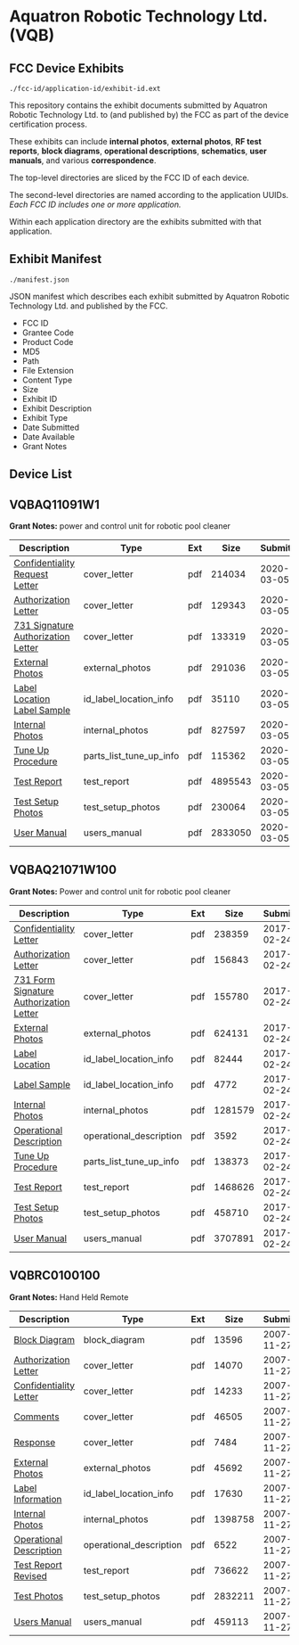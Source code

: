# Aquatron Robotic Technology Ltd. (VQB)
## FCC Device Exhibits

```
./fcc-id/application-id/exhibit-id.ext
```

This repository contains the exhibit documents submitted by Aquatron Robotic Technology Ltd. to (and published by) the FCC as part of the device certification process.

These exhibits can include **internal photos**, **external photos**, **RF test reports**, **block diagrams**, **operational descriptions**, **schematics**, **user manuals**, and various **correspondence**.

The top-level directories are sliced by the FCC ID of each device.

The second-level directories are named according to the application UUIDs. *Each FCC ID includes one or more application.*

Within each application directory are the exhibits submitted with that application. 

## Exhibit Manifest

```
./manifest.json
```

JSON manifest which describes each exhibit submitted by Aquatron Robotic Technology Ltd. and published by the FCC.

- FCC ID
- Grantee Code
- Product Code
- MD5
- Path
- File Extension
- Content Type
- Size
- Exhibit ID
- Exhibit Description
- Exhibit Type
- Date Submitted
- Date Available
- Grant Notes

## Device List
## VQBAQ11091W1
**Grant Notes:** power and control unit for robotic pool cleaner

| Description | Type | Ext | Size | Submitted | Available |
| ----------- | ---- | --- | ---- | --------- | --------- |
| [Confidentiality Request Letter](VQBAQ11091W1/4d610ad7fc31d35f22a908c654e037b3/4638976.pdf) | cover_letter | pdf | 214034 | 2020-03-05 | 2020-03-05 |
| [Authorization Letter](VQBAQ11091W1/4d610ad7fc31d35f22a908c654e037b3/4638977.pdf) | cover_letter | pdf | 129343 | 2020-03-05 | 2020-03-05 |
| [731 Signature Authorization Letter](VQBAQ11091W1/4d610ad7fc31d35f22a908c654e037b3/4638979.pdf) | cover_letter | pdf | 133319 | 2020-03-05 | 2020-03-05 |
| [External Photos](VQBAQ11091W1/4d610ad7fc31d35f22a908c654e037b3/4638975.pdf) | external_photos | pdf | 291036 | 2020-03-05 | 2020-03-05 |
| [Label Location Label Sample](VQBAQ11091W1/4d610ad7fc31d35f22a908c654e037b3/4638981.pdf) | id_label_location_info | pdf | 35110 | 2020-03-05 | 2020-03-05 |
| [Internal Photos](VQBAQ11091W1/4d610ad7fc31d35f22a908c654e037b3/4638980.pdf) | internal_photos | pdf | 827597 | 2020-03-05 | 2020-03-05 |
| [Tune Up Procedure](VQBAQ11091W1/4d610ad7fc31d35f22a908c654e037b3/4638978.pdf) | parts_list_tune_up_info | pdf | 115362 | 2020-03-05 | 2020-03-05 |
| [Test Report](VQBAQ11091W1/4d610ad7fc31d35f22a908c654e037b3/4638983.pdf) | test_report | pdf | 4895543 | 2020-03-05 | 2020-03-05 |
| [Test Setup Photos](VQBAQ11091W1/4d610ad7fc31d35f22a908c654e037b3/4638984.pdf) | test_setup_photos | pdf | 230064 | 2020-03-05 | 2020-03-05 |
| [User Manual](VQBAQ11091W1/4d610ad7fc31d35f22a908c654e037b3/4638982.pdf) | users_manual | pdf | 2833050 | 2020-03-05 | 2020-03-05 |
## VQBAQ21071W100
**Grant Notes:** Power and control unit for robotic pool cleaner

| Description | Type | Ext | Size | Submitted | Available |
| ----------- | ---- | --- | ---- | --------- | --------- |
| [Confidentiality Letter](VQBAQ21071W100/b9d42f5c8d0d269b9d3c1a693baa9c86/3294665.pdf) | cover_letter | pdf | 238359 | 2017-02-24 | 2017-02-24 |
| [Authorization Letter](VQBAQ21071W100/b9d42f5c8d0d269b9d3c1a693baa9c86/3294666.pdf) | cover_letter | pdf | 156843 | 2017-02-24 | 2017-02-24 |
| [731 Form Signature Authorization Letter](VQBAQ21071W100/b9d42f5c8d0d269b9d3c1a693baa9c86/3294668.pdf) | cover_letter | pdf | 155780 | 2017-02-24 | 2017-02-24 |
| [External Photos](VQBAQ21071W100/b9d42f5c8d0d269b9d3c1a693baa9c86/3294664.pdf) | external_photos | pdf | 624131 | 2017-02-24 | 2017-02-24 |
| [Label Location](VQBAQ21071W100/b9d42f5c8d0d269b9d3c1a693baa9c86/3294670.pdf) | id_label_location_info | pdf | 82444 | 2017-02-24 | 2017-02-24 |
| [Label Sample](VQBAQ21071W100/b9d42f5c8d0d269b9d3c1a693baa9c86/3294671.pdf) | id_label_location_info | pdf | 4772 | 2017-02-24 | 2017-02-24 |
| [Internal Photos](VQBAQ21071W100/b9d42f5c8d0d269b9d3c1a693baa9c86/3294669.pdf) | internal_photos | pdf | 1281579 | 2017-02-24 | 2017-02-24 |
| [Operational Description](VQBAQ21071W100/b9d42f5c8d0d269b9d3c1a693baa9c86/3294672.pdf) | operational_description | pdf | 3592 | 2017-02-24 | 2017-02-24 |
| [Tune Up Procedure](VQBAQ21071W100/b9d42f5c8d0d269b9d3c1a693baa9c86/3294667.pdf) | parts_list_tune_up_info | pdf | 138373 | 2017-02-24 | 2017-02-24 |
| [Test Report](VQBAQ21071W100/b9d42f5c8d0d269b9d3c1a693baa9c86/3294673.pdf) | test_report | pdf | 1468626 | 2017-02-24 | 2017-02-24 |
| [Test Setup Photos](VQBAQ21071W100/b9d42f5c8d0d269b9d3c1a693baa9c86/3294674.pdf) | test_setup_photos | pdf | 458710 | 2017-02-24 | 2017-02-24 |
| [User Manual](VQBAQ21071W100/b9d42f5c8d0d269b9d3c1a693baa9c86/3294675.pdf) | users_manual | pdf | 3707891 | 2017-02-24 | 2017-02-24 |
## VQBRC0100100
**Grant Notes:** Hand Held Remote

| Description | Type | Ext | Size | Submitted | Available |
| ----------- | ---- | --- | ---- | --------- | --------- |
| [Block Diagram](VQBRC0100100/6dd153bf06a8b5cab74b71d9813bcce1/872100.pdf) | block_diagram | pdf | 13596 | 2007-11-27 | 2007-11-28 |
| [Authorization Letter](VQBRC0100100/6dd153bf06a8b5cab74b71d9813bcce1/872098.pdf) | cover_letter | pdf | 14070 | 2007-11-27 | 2007-11-28 |
| [Confidentiality Letter](VQBRC0100100/6dd153bf06a8b5cab74b71d9813bcce1/872099.pdf) | cover_letter | pdf | 14233 | 2007-11-27 | 2007-11-28 |
| [Comments](VQBRC0100100/6dd153bf06a8b5cab74b71d9813bcce1/872109.pdf) | cover_letter | pdf | 46505 | 2007-11-27 | 2007-11-28 |
| [Response](VQBRC0100100/6dd153bf06a8b5cab74b71d9813bcce1/872110.pdf) | cover_letter | pdf | 7484 | 2007-11-27 | 2007-11-28 |
| [External Photos](VQBRC0100100/6dd153bf06a8b5cab74b71d9813bcce1/872101.pdf) | external_photos | pdf | 45692 | 2007-11-27 | 2007-11-28 |
| [Label Information](VQBRC0100100/6dd153bf06a8b5cab74b71d9813bcce1/872103.pdf) | id_label_location_info | pdf | 17630 | 2007-11-27 | 2007-11-28 |
| [Internal Photos](VQBRC0100100/6dd153bf06a8b5cab74b71d9813bcce1/872102.pdf) | internal_photos | pdf | 1398758 | 2007-11-27 | 2007-11-28 |
| [Operational Description](VQBRC0100100/6dd153bf06a8b5cab74b71d9813bcce1/872104.pdf) | operational_description | pdf | 6522 | 2007-11-27 | 2007-11-28 |
| [Test Report Revised](VQBRC0100100/6dd153bf06a8b5cab74b71d9813bcce1/872106.pdf) | test_report | pdf | 736622 | 2007-11-27 | 2007-11-28 |
| [Test Photos](VQBRC0100100/6dd153bf06a8b5cab74b71d9813bcce1/872107.pdf) | test_setup_photos | pdf | 2832211 | 2007-11-27 | 2007-11-28 |
| [Users Manual](VQBRC0100100/6dd153bf06a8b5cab74b71d9813bcce1/872108.pdf) | users_manual | pdf | 459113 | 2007-11-27 | 2007-11-28 |
